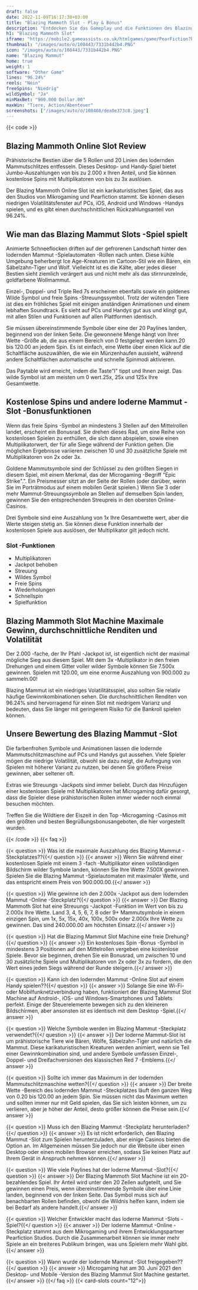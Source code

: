 ```yaml
---
draft: false
date: 2022-11-09T16:17:38+03:00
title: "Blazing Mammoth Slot - Play & Bonus"
description: "Entdecken Sie das Gameplay und die Funktionen des Blazing Mammoth Online Slot in unserer vollständigen Bewertung. Wir sehen auch, wo Sie es mit dem besten Casino -Bonus spielen können."
h1: "Blazing Mammoth Slot"
iframe: "https://mobile2.gameassists.co.uk/htmlgames/game/PearFiction?brand=QuickFireDemo&lobbyName=QuickFireDemo&languageCode=no&productId=1867&casinoId=1867&loginType=VanguardSessionToken&bankingUrl=&gameId=blazingMammothDesktop&gameName=blazingMammothDesktop&clientId=50300&moduleId=10778&clientTypeId=70&xmanEndPoints=https%3A%2F%2Fxplay201.gameassists.co.uk%2FXMan%2Fx.x&displayName=Blazing%20Mammoth%E2%84%A2&gameTitle=Blazing%20Mammoth%E2%84%A2&returnUrl=https%3A%2F%2Fslotcatalog.com%2Fen%2Fslots%2FBlazing-Mammoth&lobbyUrl=https%3A%2F%2Fslotcatalog.com%2Fen%2Fslots%2FBlazing-Mammoth&helpUrl=&isPracticePlay=true&username=demo&password=demo&isRGI=true&GameVersion=blazingMammothDesktop_PearFiction_1_0_12_17&host=Desktop&variant=&activityStatementURL=&sext1=&sext2=&allowmixedMode=&bypassFlashPrompt=&preferexternal=&loginname=&showva=&playmode=demo&custom1=&usertype=0&theme=quickfiressl&InterfaceURL=&hideva=&ab=&grsbid=&siteID=MAL&regMarket="
thumbnail: "/images/auto/o/108443/7331b442b4.PNG"
icon: "/images/auto/o/108443/7331b442b4.PNG"
name: "Blazing Mammut"
home: true
weight: 1
software: "Other Game"
lines: "96.24%"
reels: "Nein"
freeSpins: "Niedrig"
wildSymbol: "Ja"
minMaxBet: "900.000 Dollar.00"
maxWin: "Tiere, Action/Abenteuer"
screenshots: ["/images/auto/o/108468/dea0e373c8.jpeg"]
---
```


{{< code >}}<h2>Blazing Mammoth Online Slot Review</h2><p>Prähistorische Bestien über die 5 Rollen und 20 Linien des lodernden Mammutschlitzes entfesseln. Dieses Desktop- und Handy-Spiel bietet Jumbo-Auszahlungen von bis zu 2.000 x Ihren Anteil, und Sie können kostenlose Spins mit Multiplikatoren von bis zu 3x auslösen.</p><p>Der Blazing Mammoth Online Slot ist ein karikaturistisches Spiel, das aus den Studios von Mikrogaming und Pearfiction stammt. Sie können diesen niedrigen Volatilitätsfenster auf PCs, iOS, Android und Windows -Handys spielen, und es gibt einen durchschnittlichen Rückzahlungsanteil von 96.24%.</p><h2>Wie man das Blazing Mammut Slots -Spiel spielt</h2><p>Animierte Schneeflocken driften auf der gefrorenen Landschaft hinter den lodernden Mammut -Spielautomaten -Rollen nach unten. Diese kühle Umgebung beherbergt Ice Age-Kreaturen im Cartoon-Stil wie ein Bären, ein Säbelzahn-Tiger und Wolf. Vielleicht ist es die Kälte, aber jedes dieser Bestien sieht ziemlich verärgert aus und nicht mehr als das stirnrunzelnde, goldfarbene Wollmammut.</p><p>Einzel-, Doppel- und Triple Red 7s erscheinen ebenfalls sowie ein goldenes Wilde Symbol und freie Spins -Streuungssymbol. Trotz der wütenden Tiere ist dies ein fröhliches Spiel mit einigen anständigen Animationen und einem lebhaften Soundtrack. Es sieht auf PCs und Handys gut aus und klingt gut, mit allen Stilen und Funktionen auf allen Plattformen identisch.</p><p>Sie müssen übereinstimmende Symbole über eine der 20 Paylines landen, beginnend von der linken Seite. Die gewonnene Menge hängt von Ihrer Wette -Größe ab, die aus einem Bereich von 0 festgelegt werden kann.20 bis 120.00 an jedem Spin. Es ist einfach, eine Wette über einen Klick auf die Schaltfläche auszuwählen, die wie ein Münzenhaufen aussieht, während andere Schaltflächen automatische und schnelle Spinmodi aktivieren.</p><p>Das Paytable wird erreicht, indem die Taste"I" tippt und Ihnen zeigt. Das wilde Symbol ist am meisten um 0 wert.25x, 25x und 125x Ihre Gesamtwette.</p><h2>Kostenlose Spins und andere loderne Mammut -Slot -Bonusfunktionen</h2><p>Wenn das freie Spins -Symbol an mindestens 3 Stellen auf den Mittelrollen landet, erscheint ein Bonusrad. Sie drehen dieses Rad, um eine Reihe von kostenlosen Spielen zu enthüllen, die sich dann abspielen, sowie einen Multiplikatorwert, der für alle Siege während der Funktion gelten. Die möglichen Ergebnisse variieren zwischen 10 und 30 zusätzliche Spiele mit Multiplikatoren von 2x oder 3x.</p><p>Goldene Mammutsymbole sind der Schlüssel zu den größten Siegen in diesem Spiel, mit einem Merkmal, das der Microgaming -Begriff "Epic Strike".". Ein Preismesser sitzt an der Seite der Rollen (oder darüber, wenn Sie im Porträtmodus auf einem mobilen Gerät spielen.) Wenn Sie 3 oder mehr Mammut-Streuungssymbole an Stellen auf demselben Spin landen, gewinnen Sie den entsprechenden Streupreis in den obersten Online-Casinos.</p><p>Drei Symbole sind eine Auszahlung von 1x Ihre Gesamtwette wert, aber die Werte steigen stetig an. Sie können diese Funktion innerhalb der kostenlosen Spiele aus auslösen, der Multiplikator gilt jedoch nicht.</p><h3>
Slot -Funktionen</h3><ul>
<li></span>
Multiplikatoren</li>
<li></span>
Jackpot behoben</li>
<li></span>
Streuung</li>
<li></span>
Wildes Symbol</li>
<li></span>
Freie Spins</li>
<li></span>
Wiederholungen</li>
<li></span>
Schnellspin</li>
<li></span>
Spielfunktion</li></ul><h2>Blazing Mammoth Slot Machine Maximale Gewinn, durchschnittliche Renditen und Volatilität</h2><p>Der 2.000 -fache, der Ihr Pfahl -Jackpot ist, ist eigentlich nicht der maximal mögliche Sieg aus diesem Spiel. Mit dem 3x -Multiplikator in den freien Drehungen und einem Gitter voller wilder Symbole können Sie 7.500x gewinnen. Spielen mit 120.00, um eine enorme Auszahlung von 900.000 zu sammeln.00!</p><p>Blazing Mammut ist ein niedriges Volatilitätsspiel, also sollten Sie relativ häufige Gewinnkombinationen sehen. Die durchschnittlichen Renditen von 96.24% sind hervorragend für einen Slot mit niedrigem Varianz und bedeuten, dass Sie länger mit geringerem Risiko für die Bankroll spielen können.</p><h2>Unsere Bewertung des Blazing Mammut -Slot</h2><p>Die farbenfrohen Symbole und Animationen lassen die lodernde Mammutschlitzmaschine auf PCs und Handys gut aussehen. Viele Spieler mögen die niedrige Volatilität, obwohl sie dazu neigt, die Aufregung von Spielen mit höherer Varianz zu nutzen, bei denen Sie größere Preise gewinnen, aber seltener oft.</p><p>Extras wie Streuungs -Jackpots sind immer beliebt. Durch das Hinzufügen einer kostenlosen Spiele mit Multiplikatoren hat Microgaming dafür gesorgt, dass die Spieler diese prähistorischen Rollen immer wieder noch einmal besuchen möchten.</p><p>Treffen Sie die Wildtiere der Eiszeit in den Top -Microgaming -Casinos mit den größten und besten Begrüßungsbonusangeboten, die hier vorgestellt wurden.</p>
{{< /code >}}
{{< faq >}}

{{< question >}} Was ist die maximale Auszahlung des Blazing Mammut -Steckplatzes??{{</ question >}}
{{< answer >}} Wenn Sie während einer kostenlosen Spiele mit einem 3 -fach -Multiplikator einen vollständigen Bildschirm wilder Symbole landen, können Sie Ihre Wette 7.500X gewinnen. Spielen Sie die Blazing Mammut -Spielautomaten mit maximaler Wette, und das entspricht einem Preis von 900.000.00.{{</ answer >}}

{{< question >}} Wie gewinne ich den 2.000x -Jackpot aus dem lodernden Mammut -Online -Steckplatz?{{</ question >}}
{{< answer >}} Der Blazing Mammoth Slot hat eine Streuungs -Jackpot -Funktion im Wert von bis zu 2.000x Ihre Wette. Land 3, 4, 5, 6, 7, 8 oder 9+ Mammutsymbole in einem einzigen Spin, um 1x, 5x, 15x, 40x, 100x, 500x oder 2.000x Ihre Wette zu gewinnen. Das sind 240.000.00 am höchsten Einsatz.{{</ answer >}}

{{< question >}} Hat die Blazing Mammut Slot Machine eine freie Drehung?{{</ question >}}
{{< answer >}} Ein kostenloses Spin -Bonus -Symbol in mindestens 3 Positionen auf den Mittelrollen vergeben eine kostenlose Spiele. Bevor sie beginnen, drehen Sie ein Bonusrad, um zwischen 10 und 30 zusätzliche Spiele und Multiplikatoren von 2x oder 3x zu fordern, die den Wert eines jeden Siegs während der Runde steigern.{{</ answer >}}

{{< question >}} Kann ich den lodernden Mammut -Online Slot auf einem Handy spielen??{{</ question >}}
{{< answer >}} Solange Sie eine Wi-Fi- oder Mobilfunknetzverbindung haben, funktioniert der Blazing Mammut Slot Machine auf Android-, iOS- und Windows-Smartphones und Tablets perfekt. Einige der Steuerelemente bewegen sich zu den kleineren Bildschirmen, aber ansonsten ist es identisch mit dem Desktop -Spiel.{{</ answer >}}

{{< question >}} Welche Symbole werden im Blazing Mammut -Steckplatz verwendet?{{</ question >}}
{{< answer >}} Der loderne Mammut-Slot ist um prähistorische Tiere wie Bären, Wölfe, Säbelzahn-Tiger und natürlich die Mammut. Diese karikaturistischen Kreaturen werden animiert, wenn sie Teil einer Gewinnkombination sind, und andere Symbole umfassen Einzel-, Doppel- und Dreifachversionen des klassischen Red 7 -Emblems.{{</ answer >}}

{{< question >}} Sollte ich immer das Maximum in der lodernden Mammutschlitzmaschine wetten?{{</ question >}}
{{< answer >}} Der breite Wette -Bereich des lodernden Mammut -Steckplatzes läuft den ganzen Weg von 0.20 bis 120.00 an jedem Spin. Sie müssen nicht das Maximum wetten und sollten immer nur mit Geld spielen, das Sie sich leisten können, um zu verlieren, aber je höher der Anteil, desto größer können die Preise sein.{{</ answer >}}

{{< question >}} Muss ich den Blazing Mammut -Steckplatz herunterladen?{{</ question >}}
{{< answer >}} Es ist nicht erforderlich, den Blazing Mammut -Slot zum Spielen herunterzuladen, aber einige Casinos bieten die Option an. Im Allgemeinen müssen Sie jedoch nur die Website über einen Desktop oder einen mobilen Browser erreichen, sodass Sie keinen Platz auf Ihrem Gerät in Anspruch nehmen können.{{</ answer >}}

{{< question >}} Wie viele Paylines hat der loderne Mammut -Slot?{{</ question >}}
{{< answer >}} Der Blazing Mammoth Slot Machine ist ein 20-bezahlendes Spiel. Ihr Anteil wird unter den 20 Zeilen aufgeteilt, und Sie gewinnen einen Preis, wenn übereinstimmende Symbole über eine Linie landen, beginnend von der linken Seite. Das Symbol muss sich auf benachbarten Rollen befinden, obwohl die Wildnis helfen kann, indem sie bei Bedarf als andere handelt.{{</ answer >}}

{{< question >}} Welcher Entwickler macht das loderne Mammut -Slots -Spiel?{{</ question >}}
{{< answer >}} Der loderne Mammut -Online -Steckplatz stammt aus dem Mikrogaming und ihrem Entwicklungspartner Pearfiction Studios. Durch die Zusammenarbeit können sie immer mehr Spiele an ein breiteres Publikum bringen, was uns Spielern mehr Wahl gibt.{{</ answer >}}

{{< question >}} Wann wurde der lodernde Mammut -Slot freigegeben??{{</ question >}}
{{< answer >}} Microgaming hat am 30. Juni 2021 den Desktop- und Mobile -Version des Blazing Mammut Slot Machine gestartet.{{</ answer >}}
{{</ faq >}}
{{< card-slots count="12">}}